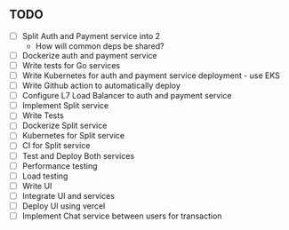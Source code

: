 ## TODO
- [ ] Split Auth and Payment service into 2 
	- How will common deps be shared?
- [ ] Dockerize auth and payment service
- [ ] Write tests for Go services
- [ ] Write Kubernetes for auth and payment service deployment - use EKS
- [ ] Write Github action to automatically deploy
- [ ] Configure L7 Load Balancer to auth and payment service
- [ ] Implement Split service
- [ ] Write Tests
- [ ] Dockerize Split service
- [ ] Kubernetes for Split service
- [ ] CI for Split service
- [ ] Test and Deploy Both services
- [ ] Performance testing 
- [ ] Load testing
- [ ] Write UI 
- [ ] Integrate UI and services
- [ ] Deploy UI using vercel
- [ ] Implement Chat service between users for transaction